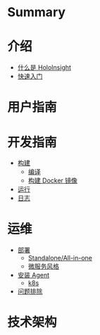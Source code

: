 # Summary


# 介绍
- [什么是 HoloInsight](introduction/what-is-holoinsight.md)
- [快速入门](introduction/quick-start.md)


# 用户指南


# 开发指南
- [构建]()
  - [编译](dev-guide/build/compile.md)
  - [构建 Docker 镜像](dev-guide/build/build-docker-image.md)
- [运行]()
- [日志]()


# 运维
- [部署]()
  - [Standalone/All-in-one]()
  - [微服务风格]()
- [安装 Agent]()
  - [k8s]()
- [问题排除]()


# 技术架构

